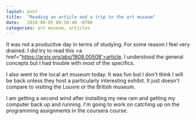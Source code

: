 ```yaml
---
layout: post
title:  "Reading an article and a trip to the art museum"
date:   2018-08-05 08:50:40 -0700
categories: art museum, articles
---
```


It was not a productive day in terms of studying. For some reason I feel very drained. I did try to read this <a href="https://arxiv.org/abs/1808.00508'>article</a>. I understood the general concepts but I had trouble with most of the specifics. 

I also went to the local art museum today. It was fun but I don't think I will be back unless they host a particularly interesting exhibit. It just doesn't compare to visiting the Louvre or the British museum. 

I am getting a second wind after installing my new ram and getting my computer back up and running. I'm going to work on catching up on the programming assignments in the coursera course.